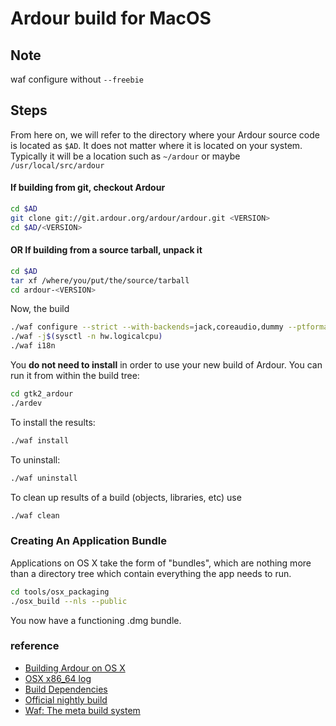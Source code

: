 # Ardour build for MacOS

## Note

waf configure without `--freebie`

## Steps

From here on, we will refer to the directory where your Ardour source code is located as `$AD`. It does not matter where it is located on your system. Typically it will be a location such as `~/ardour` or maybe `/usr/local/src/ardour`

#### If building from git, checkout Ardour

```bash
cd $AD
git clone git://git.ardour.org/ardour/ardour.git <VERSION>
cd $AD/<VERSION>
```

#### OR If building from a source tarball, unpack it

```bash
cd $AD
tar xf /where/you/put/the/source/tarball
cd ardour-<VERSION>
```

Now, the build

```bash
./waf configure --strict --with-backends=jack,coreaudio,dummy --ptformat --optimize
./waf -j$(sysctl -n hw.logicalcpu)
./waf i18n
```

You **do not need to install** in order to use your new build of Ardour. You can run it from within the build tree:

```bash
cd gtk2_ardour
./ardev
```

To install the results:

```bash
./waf install
```

To uninstall:

```bash
./waf uninstall
```

To clean up results of a build (objects, libraries, etc) use

```bash
./waf clean
```

### Creating An Application Bundle

Applications on OS X take the form of "bundles", which are nothing more than a directory tree which contain everything the app needs to run.

```bash
cd tools/osx_packaging
./osx_build --nls --public
```

You now have a functioning .dmg bundle.

### reference

- [Building Ardour on OS X](https://ardour.org/building_osx_native.html)
- [OSX x86_64 log](https://nightly.ardour.org/i/A_OSX_x86_64/build_log.txt)
- [Build Dependencies](https://nightly.ardour.org/list.php#Build%20Dependencies)
- [Official nightly build](https://nightly.ardour.org/list.php)
- [Waf: The meta build system](https://waf.io)

